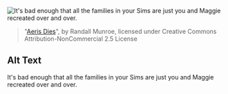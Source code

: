 ![It's bad enough that all the families in your Sims are just you and Maggie recreated over and over.](https://imgs.xkcd.com/comics/aeris_dies.png)
> "[Aeris Dies](https://xkcd.com/299/)", by Randall Munroe, licensed under Creative Commons Attribution-NonCommercial 2.5 License

## Alt Text
It's bad enough that all the families in your Sims are just you and Maggie recreated over and over.
